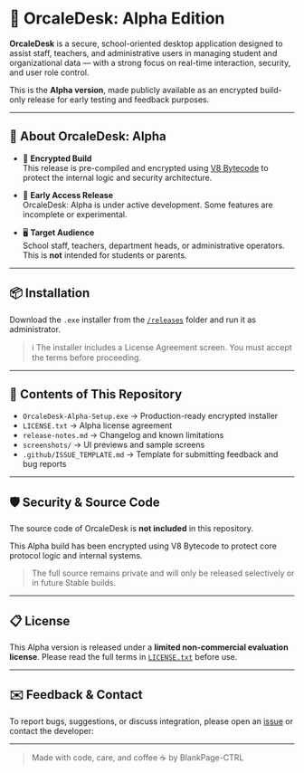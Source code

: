 # 🧠 OrcaleDesk: Alpha Edition

**OrcaleDesk** is a secure, school-oriented desktop application designed to assist staff, teachers, and administrative users in managing student and organizational data — with a strong focus on real-time interaction, security, and user role control.

This is the **Alpha version**, made publicly available as an encrypted build-only release for early testing and feedback purposes.

---

## 🚀 About OrcaleDesk: Alpha

- 🔐 **Encrypted Build**  
  This release is pre-compiled and encrypted using [V8 Bytecode](https://v8.dev/blog/custom-startup-snapshots) to protect the internal logic and security architecture.

- 🧪 **Early Access Release**  
  OrcaleDesk: Alpha is under active development. Some features are incomplete or experimental.

- 🖥️ **Target Audience**  
  School staff, teachers, department heads, or administrative operators. This is **not** intended for students or parents.

---

## 📦 Installation

Download the `.exe` installer from the [`/releases`](./releases) folder and run it as administrator.

> ℹ️ The installer includes a License Agreement screen. You must accept the terms before proceeding.

---

## 📁 Contents of This Repository

- `OrcaleDesk-Alpha-Setup.exe` → Production-ready encrypted installer
- `LICENSE.txt` → Alpha license agreement
- `release-notes.md` → Changelog and known limitations
- `screenshots/` → UI previews and sample screens
- `.github/ISSUE_TEMPLATE.md` → Template for submitting feedback and bug reports

---

## 🛡️ Security & Source Code

The source code of OrcaleDesk is **not included** in this repository.

This Alpha build has been encrypted using V8 Bytecode to protect core protocol logic and internal systems.

> The full source remains private and will only be released selectively or in future Stable builds.

---

## 📋 License

This Alpha version is released under a **limited non-commercial evaluation license**. Please read the full terms in [`LICENSE.txt`](./LICENSE.txt) before use.

---

## ✉️ Feedback & Contact

To report bugs, suggestions, or discuss integration, please open an [issue](https://github.com/BlankPage-Ctrl/OrcaleDesk-Alpha/issues) or contact the developer:

---

> Made with code, care, and coffee ☕ by BlankPage-CTRL
